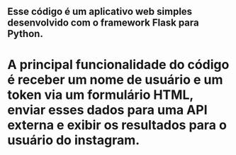## Esse código é um aplicativo web simples desenvolvido com o framework Flask para Python.
# A principal funcionalidade do código é receber um nome de usuário e um token via um formulário HTML, enviar esses dados para uma API externa e exibir os resultados para o usuário do instagram. 
